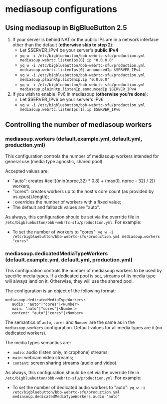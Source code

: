 # mediasoup configurations

## Using mediasoup in BigBlueButton 2.5

1. If your server is behind NAT or the public IPs are in a network interface other than the default (**otherwise skip to step 2**):
   * Let $SERVER_IPv4 be your server's **public IPv4**
   * `yq w -i /etc/bigbluebutton/bbb-webrtc-sfu/production.yml mediasoup.webrtc.listenIps[0].ip "0.0.0.0"`
   * `yq w -i /etc/bigbluebutton/bbb-webrtc-sfu/production.yml mediasoup.webrtc.listenIps[0].announcedIp $SERVER_IPv4`
   * `yq w -i /etc/bigbluebutton/bbb-webrtc-sfu/production.yml mediasoup.plainRtp.listenIp.ip "0.0.0.0"`
   * `yq w -i /etc/bigbluebutton/bbb-webrtc-sfu/production.yml mediasoup.plainRtp.listenIp.announcedIp $SERVER_IPv4`
2. If you wish to enable IPv6 in mediasoup (**otherwise you're done**):
   * Let $SERVER_IPv6 be your server's IPv6
   * `yq w -i /etc/bigbluebutton/bbb-webrtc-sfu/production.yml mediasoup.webrtc.listenIps[1].ip $SERVER_IPv6`

## Controlling the number of mediasoup workers

### mediasoup.workers (default.example.yml, default.yml, production.yml)

This configuration controls the number of mediasoup workers intended for general use (media type agnostic, shared pool).

Accepted values are:
   * "auto": creates #ceil((min(nproc,32) * 0.8) + (max(0, nproc - 32) / 2)) workers;
   * "cores": creates workers up to the host's core count (as provided by os.cpus().length);
   * <Number>: overrides the number of workers with a fixed value;
   * The default and fallback values are "auto".

As always, this configuration should be set via the override file in `/etc/bigbluebutton/bbb-webrtc-sfu/production.yml`. For example:
   * To set the number of workers to "cores": `yq w -i /etc/bigbluebutton/bbb-webrtc-sfu/production.yml mediasoup.workers "cores"`

### mediasoup.dedicatedMediaTypeWorkers (default.example.yml, default.yml, production.yml)

This configuration controls the number of mediasoup workers to be used by specific media types.
If a dedicated pool is set, streams of its media type will always land on it. Otherwise, they will use the shared pool.

The configuration is an object of the following format:
```
mediasoup.dedicatedMediaTypeWorkers:
   audio: "auto"|"cores"|<Number>
   main: "auto"|"cores"|<Number>
   content: "auto"|"cores"|<Number>
```

The semantics of `auto`, `cores` and `Number` are the same as in the `mediasoup.workers` configuration. Default values for all media types are `0` (no dedicated workers).

The media types semantics are:
   * `audio`: audio (listen only, microphone) streams;
   * `main`: webcam video streams;
   * `content`: screen sharing streams (audio and video).

As always, this configuration should be set via the override file in `/etc/bigbluebutton/bbb-webrtc-sfu/production.yml`. For example:
   * To set the number of dedicated audio workers to "auto": `yq w -i /etc/bigbluebutton/bbb-webrtc-sfu/production.yml mediasoup.dedicatedMediaTypeWorkers.audio "auto"`

